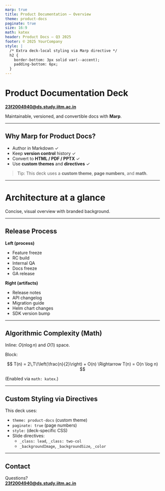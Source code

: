 ```yaml
---
marp: true
title: Product Documentation — Overview
theme: product-docs
paginate: true
size: 16:9
math: katex
header: Product Docs — Q3 2025
footer: © 2025 YourCompany
style: |
  /* Extra deck-local styling via Marp directive */
  h2 {
    border-bottom: 3px solid var(--accent);
    padding-bottom: 6px;
  }
---
```


<!-- _class: lead -->
# Product Documentation Deck

**23f2004940@ds.study.iitm.ac.in**

Maintainable, versioned, and convertible docs with **Marp**.

---

## Why Marp for Product Docs?

- Author in Markdown ✓  
- Keep **version control** history ✓  
- Convert to **HTML / PDF / PPTX** ✓  
- Use **custom themes** and **directives** ✓

> Tip: This deck uses a **custom theme**, **page numbers**, and **math**.

---

<!-- A slide with a background image -->
<!-- _backgroundImage: url('assets/bg.jpg') -->
<!-- _backgroundSize: cover -->
<!-- _color: #ffffff -->
<!-- _class: lead -->
# Architecture at a glance

Concise, visual overview with branded background.

---

<!-- _class: two-col -->
## Release Process

**Left (process)**
- Feature freeze
- RC build
- Internal QA
- Docs freeze
- GA release

**Right (artifacts)**
- Release notes
- API changelog
- Migration guide
- Helm chart changes
- SDK version bump

---

## Algorithmic Complexity (Math)

Inline: $O(n \log n)$ and $O(1)$ space.

Block:

$$
T(n) = 2\,T\!\left(\frac{n}{2}\right) + O(n)
\Rightarrow T(n) = O(n \log n)
$$

(Enabled via `math: katex`.)

---

## Custom Styling via Directives

This deck uses:

- `theme: product-docs` (custom theme)
- `paginate: true` (page numbers)
- `style:` (deck-specific CSS)
- Slide directives:
  - `_class: lead`, `_class: two-col`
  - `_backgroundImage`, `_backgroundSize`, `_color`

---

## Contact

Questions?  
**23f2004940@ds.study.iitm.ac.in**
